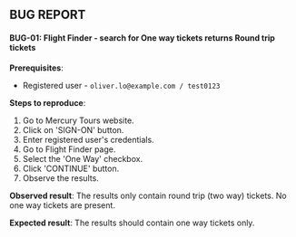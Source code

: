 ## BUG REPORT
#### BUG-01: Flight Finder - search for One way tickets returns Round trip tickets
**Prerequisites**:
* Registered user - `oliver.lo@example.com / test0123`

**Steps to reproduce**:
1. Go to Mercury Tours website.
2. Click on 'SIGN-ON' button.
3. Enter registered user's credentials.
4. Go to Flight Finder page.
5. Select the 'One Way' checkbox.
6. Click 'CONTINUE' button.
7. Observe the results.

**Observed result**:
The results only contain round trip (two way) tickets. No one way tickets are present.

**Expected result**:
The results should contain one way tickets only.

